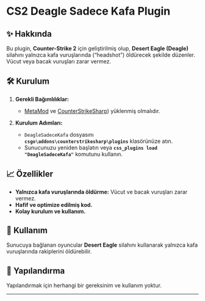 # CS2 Deagle Sadece Kafa Plugin

## ✨ Hakkında
Bu plugin, **Counter-Strike 2** için geliştirilmiş olup, **Desert Eagle (Deagle)** silahını yalnızca kafa vuruşlarında (“headshot”) öldürecek şekilde düzenler. Vücut veya bacak vuruşları zarar vermez.

## 🛠 Kurulum
1. **Gerekli Bağımlılıklar:**
   - [MetaMod](https://www.metamodsource.net/) ve [CounterStrikeSharp](https://docs.cssharp.dev/)) yüklenmiş olmalıdır.

2. **Kurulum Adımları:**
   - `DeagleSadeceKafa` dosyasını **`csgo\addons\counterstrikesharp\plugins`** klasörünüze atın.
   - Sunucunuzu yeniden başlatın veya **`css_plugins load "DeagleSadeceKafa"`** komutunu kullanın.

## 📈 Özellikler
- **Yalnızca kafa vuruşlarında öldürme:** Vücut ve bacak vuruşları zarar vermez.
- **Hafif ve optimize edilmiş kod.**
- **Kolay kurulum ve kullanım.**

## 🌟 Kullanım
Sunucuya bağlanan oyuncular **Desert Eagle** silahını kullanarak yalnızca kafa vuruşlarında rakiplerini öldürebilir.

## 🔧 Yapılandırma
Yapılandırmak için herhangi bir gereksinim ve kullanım yoktur.



---

